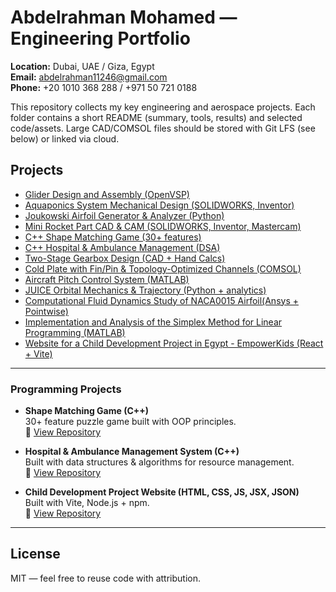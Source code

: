 # Abdelrahman Mohamed — Engineering Portfolio

**Location:** Dubai, UAE / Giza, Egypt  
**Email:** abdelrahman11246@gmail.com  
**Phone:** +20 1010 368 288 / +971 50 721 0188

This repository collects my key engineering and aerospace projects. Each folder contains a short README (summary, tools, results) and selected code/assets. Large CAD/COMSOL files should be stored with Git LFS (see below) or linked via cloud.

## Projects
- [Glider Design and Assembly (OpenVSP)](projects/01-glider-design)
- [Aquaponics System Mechanical Design (SOLIDWORKS, Inventor)](projects/02-aquaponics-design)
- [Joukowski Airfoil Generator & Analyzer (Python)](projects/03-joukowski-airfoil-tool)
- [Mini Rocket Part CAD & CAM (SOLIDWORKS, Inventor, Mastercam)](projects/04-rocket-part-cad-cam)
- [C++ Shape Matching Game (30+ features)](https://github.com/Naqeeb1124/FOR-C-PROJECT)
- [C++ Hospital & Ambulance Management (DSA)](https://github.com/Fatma-Hassaan/Ambulance_management_system)
- [Two-Stage Gearbox Design (CAD + Hand Calcs)](projects/07-gearbox-design)
- [Cold Plate with Fin/Pin & Topology-Optimized Channels (COMSOL)](projects/08-cold-plate-topopt)
- [Aircraft Pitch Control System (MATLAB)](projects/09-aircraft-pitch-control)
- [JUICE Orbital Mechanics & Trajectory (Python + analytics)](projects/10-juice-orbital-analysis)
- [Computational Fluid Dynamics Study of NACA0015 Airfoil(Ansys + Pointwise)](projects/11-naca0015-cfd-study)
- [Implementation and Analysis of the Simplex Method for Linear Programming (MATLAB)](projects/12-simplex-method-implementation)
- [Website for a Child Development Project in Egypt - EmpowerKids (React + Vite)](projects/13-child-development-program-website)

---
### Programming Projects
- **Shape Matching Game (C++)**  
  30+ feature puzzle game built with OOP principles.  
  🔗 [View Repository](https://github.com/Naqeeb1124/FOR-C-PROJECT)

- **Hospital & Ambulance Management System (C++)**  
  Built with data structures & algorithms for resource management.  
  🔗 [View Repository](https://github.com/Fatma-Hassaan/Ambulance_management_system)

- **Child Development Project Website (HTML, CSS, JS, JSX, JSON)**  
  Built with Vite, Node.js + npm.  
  🔗 [View Repository](https://github.com/Naqeeb1124/Child-development-Project-Website)



---

## License
MIT — feel free to reuse code with attribution.
